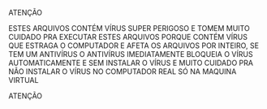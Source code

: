ATENÇÃO

ESTES ARQUIVOS CONTÉM VÍRUS SUPER PERIGOSO E TOMEM MUITO CUIDADO PRA EXECUTAR ESTES ARQUIVOS PORQUE CONTÉM VÍRUS QUE ESTRAGA O COMPUTADOR E AFETA OS ARQUIVOS POR INTEIRO, SE TEM UM ANTIVÍRUS O ANTIVÍRUS IMEDIATAMENTE BLOQUEIA O VÍRUS AUTOMATICAMENTE E SEM INSTALAR O VÍRUS E MUITO CUIDADO PRA NÃO INSTALAR O VÍRUS NO COMPUTADOR REAL SÓ NA MAQUINA VIRTUAL

ATENÇÃO
